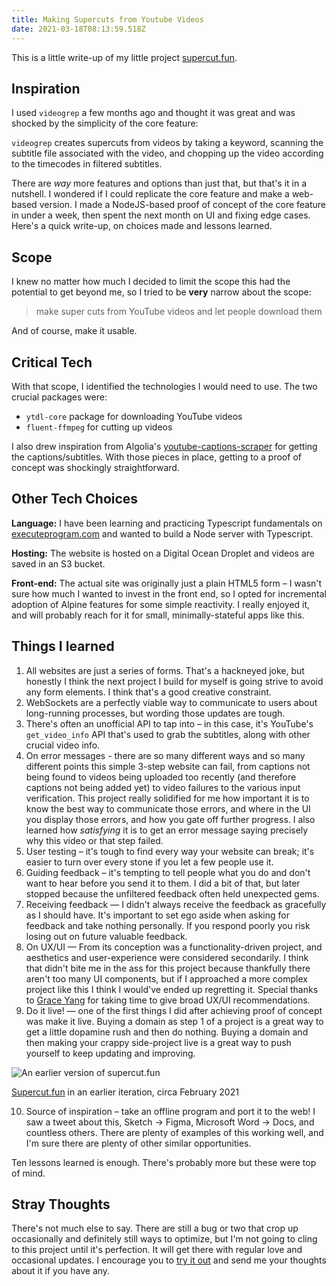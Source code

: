 ```yaml
---
title: Making Supercuts from Youtube Videos
date: 2021-03-18T08:13:59.518Z
---
```

This is a little write-up of my little project [supercut.fun](https://supercut.fun).

## Inspiration

I used `videogrep` a few months ago and thought it was great and was shocked by the simplicity of the core feature:

`videogrep` creates supercuts from videos by taking a keyword, scanning the subtitle file associated with the video, and chopping up the video according to the timecodes in filtered subtitles.

There are *way* more features and options than just that, but that's it in a nutshell. I wondered if I could replicate the core feature and make a web-based version. I made a NodeJS-based proof of concept of the core feature in under a week, then spent the next month on UI and fixing edge cases. Here's a quick write-up, on choices made and lessons learned.

## Scope

I knew no matter how much I decided to limit the scope this had the potential to get beyond me, so I tried to be **very** narrow about the scope:

> make super cuts from YouTube videos and let people download them

And of course, make it usable.

## Critical Tech

With that scope, I identified the technologies I would need to use. The two crucial packages were:

* `ytdl-core` package for downloading YouTube videos
* `fluent-ffmpeg` for cutting up videos

I also drew inspiration from Algolia's [youtube-captions-scraper](https://github.com/algolia/youtube-captions-scraper) for getting the captions/subtitles. With those pieces in place, getting to a proof of concept was shockingly straightforward.

## Other Tech Choices

**Language:** I have been learning and practicing Typescript fundamentals on [executeprogram.com](https://www.executeprogram.com/) and wanted to build a Node server with Typescript.

**Hosting:** The website is hosted on a Digital Ocean Droplet and videos are saved in an S3 bucket.

**Front-end:** The actual site was originally just a plain HTML5 form – I wasn't sure how much I wanted to invest in the front end, so I opted for incremental adoption of Alpine features for some simple reactivity. I really enjoyed it, and will probably reach for it for small, minimally-stateful apps like this.

## Things I learned

1. All websites are just a series of forms. That's a hackneyed joke, but honestly I think the next project I build for myself is going strive to avoid any form elements. I think that's a good creative constraint.
2. WebSockets are a perfectly viable way to communicate to users about long-running processes, but wording those updates are tough.
3. There's often an unofficial API to tap into – in this case, it's YouTube's `get_video_info` API that's used to grab the subtitles, along with other crucial video info.
4. On error messages - there are so many different ways and so many different points this simple 3-step website can fail, from captions not being found to videos being uploaded too recently (and therefore captions not being added yet) to video failures to the various input verification. This project really solidified for me how important it is to know the best way to communicate those errors, and where in the UI you display those errors, and how you gate off further progress. I also learned how *satisfying* it is to get an error message saying precisely why this video or that step failed.
5. User testing – it's tough to find every way your website can break; it's easier to turn over every stone if you let a few people use it.
6. Guiding feedback – it's tempting to tell people what you do and don't want to hear before you send it to them. I did a bit of that, but later stopped because the unfiltered feedback often held unexpected gems.
7. Receiving feedback — I didn't always receive the feedback as gracefully as I should have. It's important to set ego aside when asking for feedback and take nothing personally. If you respond poorly you risk losing out on future valuable feedback.
8. On UX/UI — From its conception was a functionality-driven project, and aesthetics and user-experience were considered secondarily. I think that didn't bite me in the ass for this project because thankfully there aren't too many UI components, but if I approached a more complex project like this I think I would've ended up regretting it. Special thanks to [Grace Yang](http://thegraceyang.com) for taking time to give broad UX/UI recommendations.
9. Do it live! — one of the first things I did after achieving proof of concept was make it live. Buying a domain as step 1 of a project is a great way to get a little dopamine rush and then do nothing. Buying a domain and then making your crappy side-project live is a great way to push yourself to keep updating and improving.

![An earlier version of supercut.fun](/images/uploads/screen-shot-2021-02-23-at-3.59.37-pm.png "An earlier version of supercut.fun")

[Supercut.fun](http://supercut.fun) in an earlier iteration, circa February 2021

10. Source of inspiration – take an offline program and port it to the web! I saw a tweet about this, Sketch → Figma, Microsoft Word → Docs, and countless others. There are plenty of examples of this working well, and I'm sure there are plenty of other similar opportunities.

Ten lessons learned is enough. There's probably more but these were top of mind.

## Stray Thoughts

There's not much else to say. There are still a bug or two that crop up occasionally and definitely still ways to optimize, but I'm not going to cling to this project until it's perfection. It will get there with regular love and occasional updates. I encourage you to [try it out](https://supercut.fun) and send me your thoughts about it if you have any.